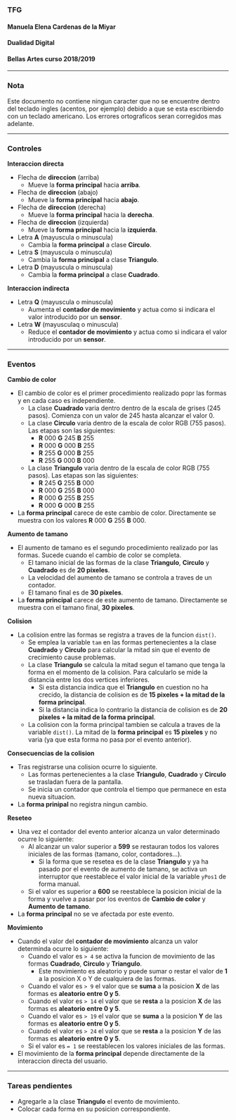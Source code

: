 ### TFG
#### Manuela Elena Cardenas de la Miyar
#### Dualidad Digital
#### Bellas Artes curso 2018/2019

***

### Nota <br>
Este documento no contiene ningun caracter que no se encuentre dentro del teclado ingles (acentos, por ejemplo) debido a que se esta escribiendo con un teclado americano. Los errores ortograficos seran corregidos mas adelante.

***

### Controles <br>
**Interaccion directa**
  - Flecha de **direccion** (arriba) <br>
    - Mueve la **forma principal** hacia **arriba**.<br>
  - Flecha de **direccion** (abajo) <br>
    - Mueve la **forma principal** hacia **abajo**.<br>
  - Flecha de **direccion** (derecha) <br>
    - Mueve la **forma principal** hacia la **derecha**.<br>
  - Flecha de **direccion** (izquierda) <br>
    - Mueve la **forma principal** hacia la **izquierda**.<br>
  - Letra **A** (mayuscula o minuscula) <br>
    - Cambia la **forma principal** a clase **Circulo**. <br>
  - Letra **S** (mayuscula o minuscula) <br>
    - Cambia la **forma principal** a clase **Triangulo**. <br>
  - Letra **D** (mayuscula o minuscula) <br>
    - Cambia la **forma principal** a clase **Cuadrado**. <br>

**Interaccion indirecta**
  - Letra **Q** (mayuscula o minuscula) <br>
    - Aumenta el **contador de movimiento** y actua como si indicara el valor introducido por un **sensor**.
  - Letra **W** (mayusculaq o minuscula) <br>
    - Reduce el **contador de movimiento** y actua como si indicara el valor introducido por un **sensor**.

  ***

### Eventos <br>
**Cambio de color** <br>
  - El cambio de color es el primer procedimiento realizado popr las formas y en cada caso es independiente. <br>
    - La clase **Cuadrado** varia dentro dentro de la escala de grises (245 pasos). Comienza con un valor de 245 hasta alcanzar el valor 0. <br>
    - La clase **Circulo** varia dentro de la escala de color RGB (755 pasos). Las etapas son las siguientes: <br>
      - **R** 000 **G** 245 **B** 255 <br>
      - **R** 000 **G** 000 **B** 255 <br>
      - **R** 255 **G** 000 **B** 255 <br>
      - **R** 255 **G** 000 **B** 000 <br>
    - La clase **Triangulo** varia dentro de la escala de color RGB (755 pasos). Las etapas son las siguientes: <br>
      - **R** 245 **G** 255 **B** 000 <br>
      - **R** 000 **G** 255 **B** 000 <br>
      - **R** 000 **G** 255 **B** 255 <br>
      - **R** 000 **G** 000 **B** 255 <br>
  - La **forma principal** carece de este cambio de color. Directamente se muestra con los valores **R** 000 **G** 255 **B** 000. <br>

**Aumento de tamano** <br>
  - El aumento de tamano es el segundo procedimiento realizado por las formas. Sucede cuando el cambio de color se completa. <br>
    - El tamano inicial de las formas de la clase **Triangulo**, **Circulo** y **Cuadrado** es de **20 pixeles**. <br>
    - La velocidad del aumento de tamano se controla a traves de un contador. <br>
    - El tamano final es de **30 pixeles**. <br>
  - La **forma principal** carece de este aumento de tamano. Directamente se muestra con el tamano final, **30 pixeles**. <br>

**Colision** <br>
  - La colision entre las formas se registra a traves de la funcion `dist()`. <br>
    - Se emplea la variable `tam` en las formas pertenecientes a la clase **Cuadrado** y **Circulo** para calcular la mitad sin que el evento de crecimiento cause problemas. <br>
    - La clase **Triangulo** se calcula la mitad segun el tamano que tenga la forma en el momento de la colision. Para calcularlo se mide la distancia entre los dos vertices inferiores. <br>
      - Si esta distancia indica que el **Triangulo** en cuestion no ha crecido, la distancia de colision es de **15 pixeles + la mitad de la forma principal**. <br>
      - Si la distancia indica lo contrario la distancia de colision es de **20 pixeles + la mitad de la forma principal**. <br>
    - La colision con la forma principal tambien se calcula a traves de la variable `dist()`. La mitad de la **forma principal** es **15 pixeles** y no varia (ya que esta forma no pasa por el evento anterior). <br>

**Consecuencias de la colision** <br>
  - Tras registrarse una colision ocurre lo siguiente.
    - Las formas pertenecientes a la clase **Triangulo**, **Cuadrado** y **Circulo** se trasladan fuera de la pantalla. <br>
    - Se inicia un contador que controla el tiempo que permanece en esta nueva situacion. <br>
  - La **forma prinipal** no registra ningun cambio. <br>

**Reseteo** <br>
  - Una vez el contador del evento anterior alcanza un valor determinado ocurre lo siguiente: <br>
    - Al alcanzar un valor superior a **599** se restauran todos los valores iniciales de las formas (tamano, color, contadores...). <br>
      - Si la forma que se resetea es de la clase **Triangulo** y ya ha pasado por el evento de aumento de tamano, se activa un interruptor que reestablece el valor inicial de la variable `yPos1` de forma manual. <br>
    - Si el valor es superior a **600** se reestablece la posicion inicial de la forma y vuelve a pasar por los eventos de **Cambio de color** y **Aumento de tamano**. <br>
  - La **forma principal** no se ve afectada por este evento. <br>

**Movimiento** <br>
  - Cuando el valor del **contador de movimiento** alcanza un valor determinda ocurre lo siguiente:
    - Cuando el valor es `> 4` se activa la funcion de movimiento de las formas **Cuadrado**, **Circulo** y **Triangulo**. <br>
      - Este movimiento es aleatorio y puede sumar o restar el valor de **1** a la posicion X o Y de cualquiera de las formas. <br>
    - Cuando el valor es `> 9` el valor que se **suma** a la posicion **X** de las formas es **aleatorio entre 0 y 5**. <br>
    - Cuando el valor es `> 14` el valor que se **resta** a la posicion **X** de las formas es **aleatorio entre 0 y 5**. <br>
    - Cuando el valor es `> 19` el valor que se **suma** a la posicion **Y** de las formas es **aleatorio entre 0 y 5**. <br>
    - Cuando el valor es `> 24` el valor que se **resta** a la posicion **Y** de las formas es **aleatorio entre 0 y 5**. <br>
    - Si el valor es `= 1` se reestablecen los valores iniciales de las formas. <br>
  - El movimiento de la **forma principal** depende directamente de la interaccion directa del usuario. <br>

***

### Tareas pendientes
- Agregarle a la clase **Triangulo** el evento de movimiento.
- Colocar cada forma en su posicion correspondiente.
